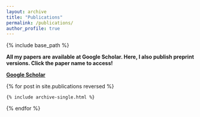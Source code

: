 ```yaml
---
layout: archive
title: "Publications"
permalink: /publications/
author_profile: true
---
```

{% include base_path %}

**All my papers are available at Google Scholar. Here, I also publish preprint versions. Click the paper name to access!**

[**Google Scholar**](https://scholar.google.com/citations?user=UtkbGQcAAAAJ&hl=en)

{% for post in site.publications reversed %}

    {% include archive-single.html %}

{% endfor %}

